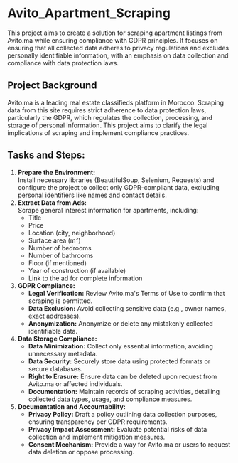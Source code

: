 # Avito_Apartment_Scraping
This project aims to create a solution for scraping apartment listings from Avito.ma while ensuring compliance with GDPR principles. It focuses on ensuring that all collected data adheres to privacy regulations and excludes personally identifiable information, with an emphasis on data collection and compliance with data protection laws.



<h2>Project Background</h2>
<p>
    Avito.ma is a leading real estate classifieds platform in Morocco. Scraping data from this site requires strict adherence to data protection laws, particularly the GDPR, which regulates the collection, processing, and storage of personal information. This project aims to clarify the legal implications of scraping and implement compliance practices.
</p>

<h2>Tasks and Steps:</h2>

<ol>
    <li>
        <strong>Prepare the Environment:</strong><br>
        Install necessary libraries (BeautifulSoup, Selenium, Requests) and configure the project to collect only GDPR-compliant data, excluding personal identifiers like names and contact details.
    </li>
    <li>
        <strong>Extract Data from Ads:</strong><br>
        Scrape general interest information for apartments, including:
        <ul>
            <li>Title</li>
            <li>Price</li>
            <li>Location (city, neighborhood)</li>
            <li>Surface area (m²)</li>
            <li>Number of bedrooms</li>
            <li>Number of bathrooms</li>
            <li>Floor (if mentioned)</li>
            <li>Year of construction (if available)</li>
            <li>Link to the ad for complete information</li>
        </ul>
    </li>
    <li>
        <strong>GDPR Compliance:</strong>
        <ul>
            <li><strong>Legal Verification:</strong> Review Avito.ma's Terms of Use to confirm that scraping is permitted.</li>
            <li><strong>Data Exclusion:</strong> Avoid collecting sensitive data (e.g., owner names, exact addresses).</li>
            <li><strong>Anonymization:</strong> Anonymize or delete any mistakenly collected identifiable data.</li>
        </ul>
    </li>
    <li>
        <strong>Data Storage Compliance:</strong>
        <ul>
            <li><strong>Data Minimization:</strong> Collect only essential information, avoiding unnecessary metadata.</li>
            <li><strong>Data Security:</strong> Securely store data using protected formats or secure databases.</li>
            <li><strong>Right to Erasure:</strong> Ensure data can be deleted upon request from Avito.ma or affected individuals.</li>
            <li><strong>Documentation:</strong> Maintain records of scraping activities, detailing collected data types, usage, and compliance measures.</li>
        </ul>
    </li>
    <li>
        <strong>Documentation and Accountability:</strong>
        <ul>
            <li><strong>Privacy Policy:</strong> Draft a policy outlining data collection purposes, ensuring transparency per GDPR requirements.</li>
            <li><strong>Privacy Impact Assessment:</strong> Evaluate potential risks of data collection and implement mitigation measures.</li>
            <li><strong>Consent Mechanism:</strong> Provide a way for Avito.ma or users to request data deletion or oppose processing.</li>
        </ul>
    </li>
</ol>
